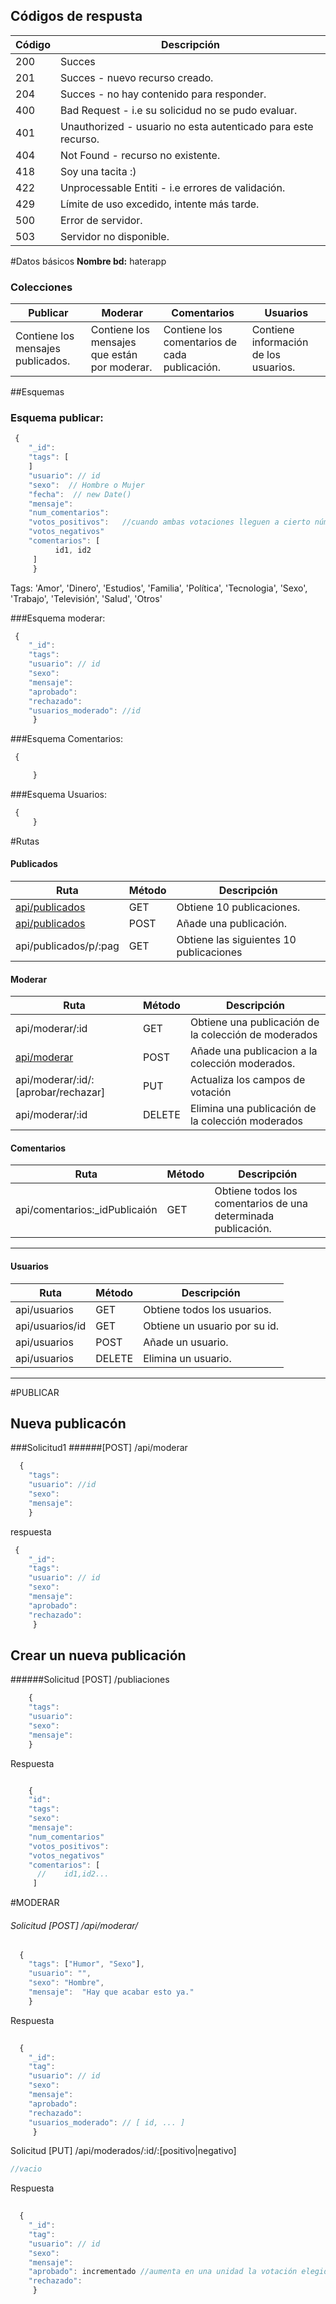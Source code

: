 

## Códigos de respusta
 | Código | Descripción |
|--------|--------|
|  200     |Succes        |
|  201      | Succes - nuevo recurso creado.   |
|    204    |  Succes - no hay contenido para responder.      |
| 400       |   Bad Request - i.e su solicidud no se pudo evaluar.     |
|  401      |   Unauthorized - usuario no esta autenticado para este recurso.     |
|   404    |   Not Found - recurso no existente.     |
|  418    |   Soy una tacita :)      |
|   422     |    Unprocessable Entiti - i.e errores de validación.     |
|   429     |    Límite de uso excedido, intente más tarde.    |
|   500     |    Error de servidor.   |
|   503     |    Servidor no disponible.    |

#Datos básicos
**Nombre bd:** haterapp
### Colecciones

|Publicar |Moderar | Comentarios  | Usuarios |
|--------|--------| ---------|------- |
| Contiene los mensajes publicados. | Contiene los mensajes que están por moderar.   |  Contiene los comentarios de cada publicación. | Contiene información de los usuarios. |
##Esquemas

### Esquema publicar:

``` javascript
 {
    "_id":
    "tags": [
    ]
    "usuario": // id
    "sexo":  // Hombre o Mujer
    "fecha":  // new Date()
    "mensaje":
    "num_comentarios":
    "votos_positivos":   //cuando ambas votaciones lleguen a cierto número
    "votos_negativos"
    "comentarios": [
          id1, id2
     ]
     }
```
   Tags: 'Amor',  'Dinero', 'Estudios', 'Familia', 'Política', 'Tecnologia', 'Sexo', 'Trabajo', 'Televisión', 'Salud', 'Otros'

###Esquema moderar:

``` javascript
 {
    "_id":
    "tags":
    "usuario": // id
    "sexo":
    "mensaje":
    "aprobado":
    "rechazado":
    "usuarios_moderado": //id
     }

```
###Esquema Comentarios:

``` javascript
 {

     }

```
###Esquema Usuarios:

``` javascript
 {
     }

```




#Rutas

#### Publicados
| Ruta | Método |  Descripción|
|--------|--------|-------|
|     [api/publicados](#solicitud1)  |     GET   |   Obtiene 10 publicaciones.   |
|	[api/publicados](#solicitud2)|	POST| 	Añade una publicación.				|
|api/publicados/p/:pag|GET|Obtiene las siguientes 10 publicaciones|


#### Moderar
| Ruta | Método |       Descripción|
|--------|--------|-------|
| api/moderar/:id  | GET  | Obtiene una publicación de la colección de moderados |
|	[api/moderar](#api/moderar_POST)	|	POST| Añade una publicacion a la colección moderados.|
|api/moderar/:id/:[aprobar/rechazar]| PUT | Actualiza los campos de votación |
| api/moderar/:id | DELETE | Elimina una publicación de la colección moderados|

#### Comentarios
| Ruta | Método |  Descripción|
|--------|--------|-------|
|      api/comentarios:_idPublicaión | GET   |   Obtiene todos los comentarios de una determinada publicación.   |



---
#### Usuarios
| Ruta | Método |  Descripción|
|--------|--------|-------|
|      api/usuarios| GET   |   Obtiene todos los usuarios.   |
|	api/usuarios/id |	GET | 	Obtiene un usuario por su id.	|
|	api/usuarios	|		POST	| 	Añade un usuario.		|
|	api/usuarios	|	DELETE		| 	Elimina un usuario.		|


---

#PUBLICAR


## Nueva publicacón
###Solicitud1
######[POST] /api/moderar

``` javascript
  {
    "tags":
    "usuario": //id
    "sexo":
    "mensaje":
    }
```
respuesta

``` javascript
 {
    "_id": 
    "tags": 
    "usuario": // id
    "sexo":  
    "mensaje":
	"aprobado":
    "rechazado":
     }

``` 

## Crear un nueva publicación

######Solicitud [POST] /publiaciones

``` javascript
	{
    "tags": 
    "usuario": 
    "sexo": 
    "mensaje":    
    }
``` 
 Respuesta
    
``` javascript

	{
	"id": 
    "tags": 
    "sexo": 
    "mensaje": 
    "num_comentarios"
 	"votos_positivos":
    "votos_negativos"
	"comentarios": [
      //	id1,id2...
     ] 
``` 

#MODERAR
<a name="api/moderar_POST">
###### Solicitud [POST] /api/moderar/

``` javascript
  {
    "tags": ["Humor", "Sexo"],
    "usuario": "",
    "sexo": "Hombre",
    "mensaje":  "Hay que acabar esto ya."
    }
```  

Respuesta
``` javascript
 
  {
    "_id": 
    "tag": 
    "usuario": // id
    "sexo":  
    "mensaje":
    "aprobado": 
    "rechazado":
    "usuarios_moderado": // [ id, ... ]
     }

```


Solicitud [PUT] /api/moderados/:id/:[positivo|negativo]


``` javascript
//vacio
```  

Respuesta
``` javascript
 
  {
    "_id": 
    "tag": 
    "usuario": // id
    "sexo":  
    "mensaje":
    "aprobado": incrementado //aumenta en una unidad la votación elegida
    "rechazado":
     }

``` 






